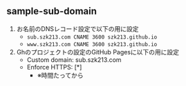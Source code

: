 ## sample-sub-domain

1. お名前のDNSレコード設定で以下の用に設定
    - `sub.szk213.com CNAME 3600 szk213.github.io`
    - `www.szk213.com CNAME 3600 szk213.github.io`
2. Ghのプロジェクトの設定のGitHub Pagesに以下の用に設定
    - Custom domain: sub.szk213.com
    - Enforce HTTPS: [*]
        - ※時間たってから
